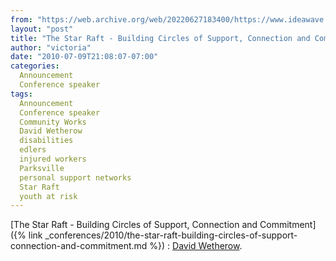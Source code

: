 ```yaml
---
from: "https://web.archive.org/web/20220627183400/https://www.ideawave.ca/the-star-raft-%e2%80%93-building-circles-of-support-connection-and-commitment-david-wetherow/"
layout: "post"
title: "The Star Raft - Building Circles of Support, Connection and Commitment : David Wetherow"
author: "victoria"
date: "2010-07-09T21:08:07-07:00"
categories:
  Announcement
  Conference speaker
tags: 
  Announcement
  Conference speaker
  Community Works
  David Wetherow
  disabilities
  edlers
  injured workers
  Parksville
  personal support networks
  Star Raft
  youth at risk
---
```


[The Star Raft - Building Circles of Support, Connection and Commitment]({% link _conferences/2010/the-star-raft-building-circles-of-support-connection-and-commitment.md %}) : [David Wetherow](http://www.communityworks.info/).

